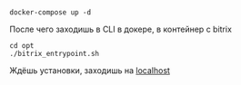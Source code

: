 ##
```shell
docker-compose up -d
```
После чего заходишь в CLI в докере, в контейнер с bitrix
```shell
cd opt
./bitrix_entrypoint.sh
```
Ждёшь установки, заходишь на [localhost](http://localhost/)
